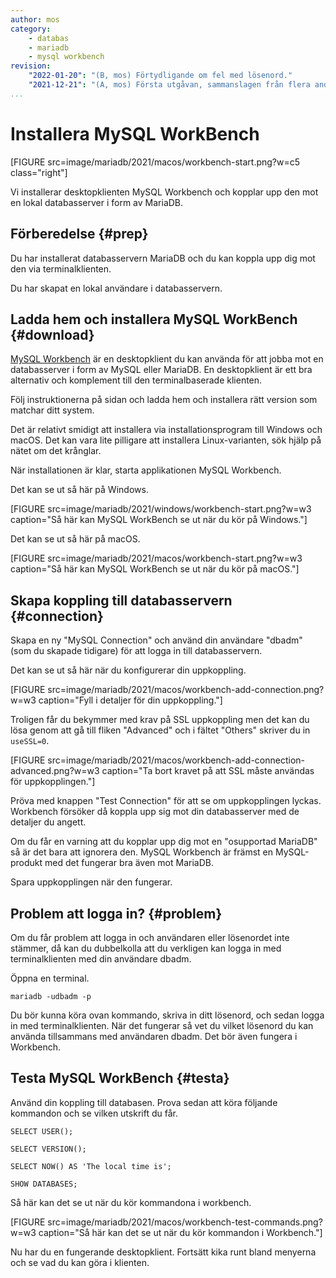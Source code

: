 ```yaml
---
author: mos
category:
    - databas
    - mariadb
    - mysql workbench
revision:
    "2022-01-20": "(B, mos) Förtydligande om fel med lösenord."
    "2021-12-21": "(A, mos) Första utgåvan, sammanslagen från flera andra artiklar."
...
```

Installera MySQL WorkBench
==================================

[FIGURE src=image/mariadb/2021/macos/workbench-start.png?w=c5 class="right"]

Vi installerar desktopklienten MySQL Workbench och kopplar upp den mot en lokal databasserver i form av MariaDB.

<!--more-->



Förberedelse {#prep}
--------------------------------------

Du har installerat databasservern MariaDB och du kan koppla upp dig mot den via terminalklienten.

Du har skapat en lokal användare i databasservern.



Ladda hem och installera MySQL WorkBench {#download}
--------------------------------------

[MySQL Workbench](https://dev.mysql.com/doc/workbench/en/) är en desktopklient du kan använda för att jobba mot en databasserver i form av MySQL eller MariaDB. En desktopklient är ett bra alternativ och komplement till den terminalbaserade klienten.

Följ instruktionerna på sidan och ladda hem och installera rätt version som matchar ditt system.

Det är relativt smidigt att installera via installationsprogram till Windows och macOS. Det kan vara lite pilligare att installera Linux-varianten, sök hjälp på nätet om det krånglar.

När installationen är klar, starta applikationen MySQL Workbench.

Det kan se ut så här på Windows.

[FIGURE src=image/mariadb/2021/windows/workbench-start.png?w=w3 caption="Så här kan MySQL WorkBench se ut när du kör på Windows."]

Det kan se ut så här på macOS.

[FIGURE src=image/mariadb/2021/macos/workbench-start.png?w=w3 caption="Så här kan MySQL WorkBench se ut när du kör på macOS."]



Skapa koppling till databasservern {#connection}
--------------------------------------

Skapa en ny "MySQL Connection" och använd din användare "dbadm" (som du skapade tidigare) för att logga in till databasservern.

Det kan se ut så här när du konfigurerar din uppkoppling.

[FIGURE src=image/mariadb/2021/macos/workbench-add-connection.png?w=w3 caption="Fyll i detaljer för din uppkoppling."]

Troligen får du bekymmer med krav på SSL uppkoppling men det kan du lösa genom att gå till fliken "Advanced" och i fältet "Others" skriver du in `useSSL=0`.

[FIGURE src=image/mariadb/2021/macos/workbench-add-connection-advanced.png?w=w3 caption="Ta bort kravet på att SSL måste användas för uppkopplingen."]

Pröva med knappen "Test Connection" för att se om uppkopplingen lyckas. Workbench försöker då koppla upp sig mot din databasserver med de detaljer du angett.

Om du får en varning att du kopplar upp dig mot en "osupportad MariaDB" så är det bara att ignorera den. MySQL Workbench är främst en MySQL-produkt med det fungerar bra även mot MariaDB.

Spara uppkopplingen när den fungerar.



Problem att logga in? {#problem}
--------------------------------------

Om du får problem att logga in och användaren eller lösenordet inte stämmer, då kan du dubbelkolla att du verkligen kan logga in med terminalklienten med din användare dbadm.

Öppna en terminal.

```text
mariadb -udbadm -p
```

Du bör kunna köra ovan kommando, skriva in ditt lösenord, och sedan logga in med terminalklienten. När det fungerar så vet du vilket lösenord du kan använda tillsammans med användaren dbadm. Det bör även fungera i Workbench.



Testa MySQL WorkBench {#testa}
--------------------------------------

Använd din koppling till databasen. Prova sedan att köra följande kommandon och se vilken utskrift du får.

```text
SELECT USER();

SELECT VERSION();

SELECT NOW() AS 'The local time is';

SHOW DATABASES;
```

Så här kan det se ut när du kör kommandona i workbench.

[FIGURE src=image/mariadb/2021/macos/workbench-test-commands.png?w=w3 caption="Så här kan det se ut när du kör kommandon i Workbench."]

Nu har du en fungerande desktopklient. Fortsätt kika runt bland menyerna och se vad du kan göra i klienten.
